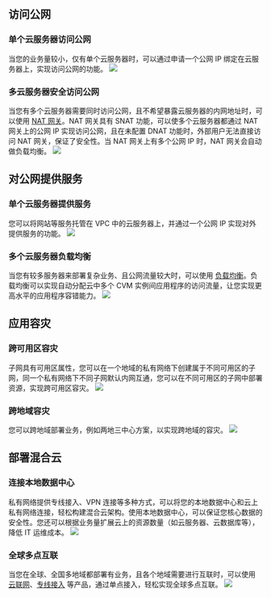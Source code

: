 ## 访问公网
### 单个云服务器访问公网
当您的业务量较小，仅有单个云服务器时，可以通过申请一个公网 IP 绑定在云服务器上，实现访问公网的功能。
![](https://main.qcloudimg.com/raw/623ba575db31584481e7b660f8b1dec0.png)

### 多云服务器安全访问公网
当您有多个云服务器需要同时访问公网，且不希望暴露云服务器的内网地址时，可以使用 [NAT 网关](https://intl.cloud.tencent.com/document/product/1015)。NAT 网关具有 SNAT 功能，可以使多个云服务器都通过 NAT 网关上的公网 IP 实现访问公网，且在未配置 DNAT 功能时，外部用户无法直接访问 NAT 网关，保证了安全性。当 NAT 网关上有多个公网 IP 时，NAT 网关会自动做负载均衡。
![](https://main.qcloudimg.com/raw/79cf9f746c93cdce4a2e01bb6ece0297.png)

## 对公网提供服务
### 单个云服务器提供服务
您可以将网站等服务托管在 VPC 中的云服务器上，并通过一个公网 IP 实现对外提供服务的功能。
![](https://main.qcloudimg.com/raw/1e0f8b71f125b857f6d421629e90e94f.png)

### 多个云服务器负载均衡
当您有较多服务器来部署复杂业务、且公网流量较大时，可以使用 [负载均衡](https://intl.cloud.tencent.com/document/product/214)。负载均衡可以实现自动分配云中多个 CVM 实例间应用程序的访问流量，让您实现更高水平的应用程序容错能力。
![](https://main.qcloudimg.com/raw/d943efd83cc5d6df07e3e78954e681af.png)

## 应用容灾
### 跨可用区容灾
子网具有可用区属性，您可以在一个地域的私有网络下创建属于不同可用区的子网，同一个私有网络下不同子网默认内网互通，您可以在不同可用区的子网中部署资源，实现跨可用区容灾。
![](https://main.qcloudimg.com/raw/32d62386d6369d631163749a0007396e.png)

### 跨地域容灾
您可以跨地域部署业务，例如两地三中心方案，以实现跨地域的容灾。
![](https://main.qcloudimg.com/raw/0bb675a6c474ba0c6ca05b2298e7f0a2.png)

## 部署混合云
### 连接本地数据中心
私有网络提供专线接入、VPN 连接等多种方式，可以将您的本地数据中心和云上私有网络连接，轻松构建混合云架构。使用本地数据中心，可以保证您核心数据的安全性。您还可以根据业务量扩展云上的资源数量（如云服务器、云数据库等），降低 IT 运维成本。
![](https://main.qcloudimg.com/raw/40bd0f4a3920409a0e08c15568551a5c.png)

### 全球多点互联
当您在全球、全国多地域都部署有业务，且各个地域需要进行互联时，可以使用 [云联网](https://intl.cloud.tencent.com/document/product/1003)、[专线接入](https://intl.cloud.tencent.com/document/product/216) 等产品，通过单点接入，轻松实现全球多点互联。
![](https://main.qcloudimg.com/raw/cdcded11e541ee50f4b050d48c251b43.png)
